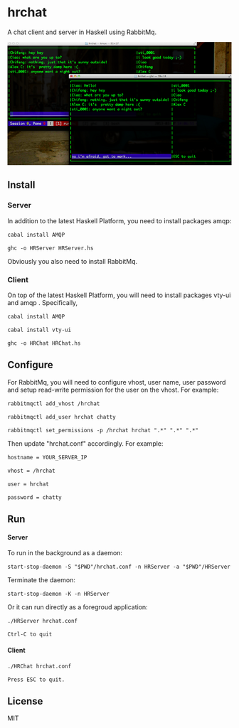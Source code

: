 # hrchat

A chat client and server in Haskell using RabbitMq.


![screenshot](https://github.com/cfchou/hrchat/raw/master/hrchat.png)

## Install

### Server

In addition to the latest Haskell Platform, you need to install packages amqp:

```
cabal install AMQP
```

```
ghc -o HRServer HRServer.hs
```

Obviously you also need to install RabbitMq.


### Client

On top of the latest Haskell Platform, you will need to install packages vty-ui
and amqp . Specifically,

```
cabal install AMQP
```

```
cabal install vty-ui
```

```
ghc -o HRChat HRChat.hs
```

## Configure

For RabbitMq, you will need to configure vhost, user name, user password and
setup read-write permission for the user on the vhost. For example:

```
rabbitmqctl add_vhost /hrchat
```

```
rabbitmqctl add_user hrchat chatty
```

```
rabbitmqctl set_permissions -p /hrchat hrchat ".*" ".*" ".*"
```

Then update "hrchat.conf" accordingly. For example:

```
hostname = YOUR_SERVER_IP
```

```
vhost = /hrchat
```

```
user = hrchat
```

```
password = chatty
```

## Run

#### Server

To run in the background as a daemon:

```
start-stop-daemon -S "$PWD"/hrchat.conf -n HRServer -a "$PWD"/HRServer
```

Terminate the daemon:

```
start-stop-daemon -K -n HRServer
```

Or it can run directly as a foregroud application:
```
./HRServer hrchat.conf
```
```
Ctrl-C to quit
```

#### Client
```
./HRChat hrchat.conf
```

```
Press ESC to quit.
```

## License
MIT
